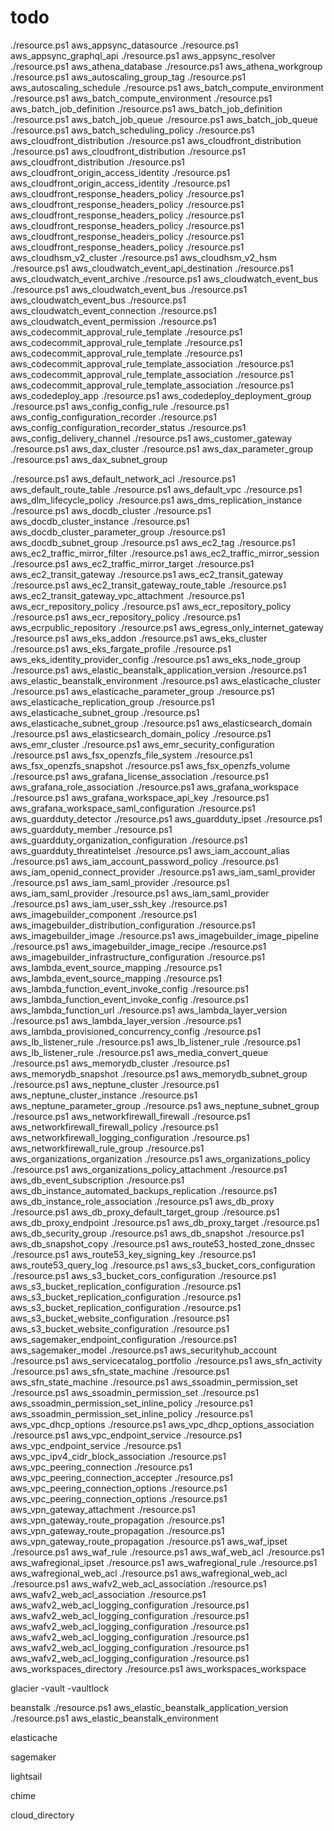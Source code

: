 # todo

./resource.ps1 aws_appsync_datasource
./resource.ps1 aws_appsync_graphql_api
./resource.ps1 aws_appsync_resolver
./resource.ps1 aws_athena_database
./resource.ps1 aws_athena_workgroup
./resource.ps1 aws_autoscaling_group_tag
./resource.ps1 aws_autoscaling_schedule
./resource.ps1 aws_batch_compute_environment
./resource.ps1 aws_batch_compute_environment
./resource.ps1 aws_batch_job_definition
./resource.ps1 aws_batch_job_definition
./resource.ps1 aws_batch_job_queue
./resource.ps1 aws_batch_job_queue
./resource.ps1 aws_batch_scheduling_policy
./resource.ps1 aws_cloudfront_distribution
./resource.ps1 aws_cloudfront_distribution
./resource.ps1 aws_cloudfront_distribution
./resource.ps1 aws_cloudfront_distribution
./resource.ps1 aws_cloudfront_origin_access_identity
./resource.ps1 aws_cloudfront_origin_access_identity
./resource.ps1 aws_cloudfront_response_headers_policy
./resource.ps1 aws_cloudfront_response_headers_policy
./resource.ps1 aws_cloudfront_response_headers_policy
./resource.ps1 aws_cloudfront_response_headers_policy
./resource.ps1 aws_cloudfront_response_headers_policy
./resource.ps1 aws_cloudfront_response_headers_policy
./resource.ps1 aws_cloudhsm_v2_cluster
./resource.ps1 aws_cloudhsm_v2_hsm
./resource.ps1 aws_cloudwatch_event_api_destination
./resource.ps1 aws_cloudwatch_event_archive
./resource.ps1 aws_cloudwatch_event_bus
./resource.ps1 aws_cloudwatch_event_bus
./resource.ps1 aws_cloudwatch_event_bus
./resource.ps1 aws_cloudwatch_event_connection
./resource.ps1 aws_cloudwatch_event_permission
./resource.ps1 aws_codecommit_approval_rule_template
./resource.ps1 aws_codecommit_approval_rule_template
./resource.ps1 aws_codecommit_approval_rule_template
./resource.ps1 aws_codecommit_approval_rule_template_association
./resource.ps1 aws_codecommit_approval_rule_template_association
./resource.ps1 aws_codecommit_approval_rule_template_association
./resource.ps1 aws_codedeploy_app
./resource.ps1 aws_codedeploy_deployment_group
./resource.ps1 aws_config_config_rule
./resource.ps1 aws_config_configuration_recorder
./resource.ps1 aws_config_configuration_recorder_status
./resource.ps1 aws_config_delivery_channel
./resource.ps1 aws_customer_gateway
./resource.ps1 aws_dax_cluster
./resource.ps1 aws_dax_parameter_group
./resource.ps1 aws_dax_subnet_group

./resource.ps1 aws_default_network_acl
./resource.ps1 aws_default_route_table
./resource.ps1 aws_default_vpc
./resource.ps1 aws_dlm_lifecycle_policy
./resource.ps1 aws_dms_replication_instance
./resource.ps1 aws_docdb_cluster
./resource.ps1 aws_docdb_cluster_instance
./resource.ps1 aws_docdb_cluster_parameter_group
./resource.ps1 aws_docdb_subnet_group
./resource.ps1 aws_ec2_tag
./resource.ps1 aws_ec2_traffic_mirror_filter
./resource.ps1 aws_ec2_traffic_mirror_session
./resource.ps1 aws_ec2_traffic_mirror_target
./resource.ps1 aws_ec2_transit_gateway
./resource.ps1 aws_ec2_transit_gateway
./resource.ps1 aws_ec2_transit_gateway_route_table
./resource.ps1 aws_ec2_transit_gateway_vpc_attachment
./resource.ps1 aws_ecr_repository_policy
./resource.ps1 aws_ecr_repository_policy
./resource.ps1 aws_ecr_repository_policy
./resource.ps1 aws_ecrpublic_repository
./resource.ps1 aws_egress_only_internet_gateway
./resource.ps1 aws_eks_addon
./resource.ps1 aws_eks_cluster
./resource.ps1 aws_eks_fargate_profile
./resource.ps1 aws_eks_identity_provider_config
./resource.ps1 aws_eks_node_group
./resource.ps1 aws_elastic_beanstalk_application_version
./resource.ps1 aws_elastic_beanstalk_environment
./resource.ps1 aws_elasticache_cluster
./resource.ps1 aws_elasticache_parameter_group
./resource.ps1 aws_elasticache_replication_group
./resource.ps1 aws_elasticache_subnet_group
./resource.ps1 aws_elasticache_subnet_group
./resource.ps1 aws_elasticsearch_domain
./resource.ps1 aws_elasticsearch_domain_policy
./resource.ps1 aws_emr_cluster
./resource.ps1 aws_emr_security_configuration
./resource.ps1 aws_fsx_openzfs_file_system
./resource.ps1 aws_fsx_openzfs_snapshot
./resource.ps1 aws_fsx_openzfs_volume
./resource.ps1 aws_grafana_license_association
./resource.ps1 aws_grafana_role_association
./resource.ps1 aws_grafana_workspace
./resource.ps1 aws_grafana_workspace_api_key
./resource.ps1 aws_grafana_workspace_saml_configuration
./resource.ps1 aws_guardduty_detector
./resource.ps1 aws_guardduty_ipset
./resource.ps1 aws_guardduty_member
./resource.ps1 aws_guardduty_organization_configuration
./resource.ps1 aws_guardduty_threatintelset
./resource.ps1 aws_iam_account_alias
./resource.ps1 aws_iam_account_password_policy
./resource.ps1 aws_iam_openid_connect_provider
./resource.ps1 aws_iam_saml_provider
./resource.ps1 aws_iam_saml_provider
./resource.ps1 aws_iam_saml_provider
./resource.ps1 aws_iam_saml_provider
./resource.ps1 aws_iam_user_ssh_key
./resource.ps1 aws_imagebuilder_component
./resource.ps1 aws_imagebuilder_distribution_configuration
./resource.ps1 aws_imagebuilder_image
./resource.ps1 aws_imagebuilder_image_pipeline
./resource.ps1 aws_imagebuilder_image_recipe
./resource.ps1 aws_imagebuilder_infrastructure_configuration
./resource.ps1 aws_lambda_event_source_mapping
./resource.ps1 aws_lambda_event_source_mapping
./resource.ps1 aws_lambda_function_event_invoke_config
./resource.ps1 aws_lambda_function_event_invoke_config
./resource.ps1 aws_lambda_function_url
./resource.ps1 aws_lambda_layer_version
./resource.ps1 aws_lambda_layer_version
./resource.ps1 aws_lambda_provisioned_concurrency_config
./resource.ps1 aws_lb_listener_rule
./resource.ps1 aws_lb_listener_rule
./resource.ps1 aws_lb_listener_rule
./resource.ps1 aws_media_convert_queue
./resource.ps1 aws_memorydb_cluster
./resource.ps1 aws_memorydb_snapshot
./resource.ps1 aws_memorydb_subnet_group
./resource.ps1 aws_neptune_cluster
./resource.ps1 aws_neptune_cluster_instance
./resource.ps1 aws_neptune_parameter_group
./resource.ps1 aws_neptune_subnet_group
./resource.ps1 aws_networkfirewall_firewall
./resource.ps1 aws_networkfirewall_firewall_policy
./resource.ps1 aws_networkfirewall_logging_configuration
./resource.ps1 aws_networkfirewall_rule_group
./resource.ps1 aws_organizations_organization
./resource.ps1 aws_organizations_policy
./resource.ps1 aws_organizations_policy_attachment
./resource.ps1 aws_db_event_subscription
./resource.ps1 aws_db_instance_automated_backups_replication
./resource.ps1 aws_db_instance_role_association
./resource.ps1 aws_db_proxy
./resource.ps1 aws_db_proxy_default_target_group
./resource.ps1 aws_db_proxy_endpoint
./resource.ps1 aws_db_proxy_target
./resource.ps1 aws_db_security_group
./resource.ps1 aws_db_snapshot
./resource.ps1 aws_db_snapshot_copy
./resource.ps1 aws_route53_hosted_zone_dnssec
./resource.ps1 aws_route53_key_signing_key
./resource.ps1 aws_route53_query_log
./resource.ps1 aws_s3_bucket_cors_configuration
./resource.ps1 aws_s3_bucket_cors_configuration
./resource.ps1 aws_s3_bucket_replication_configuration
./resource.ps1 aws_s3_bucket_replication_configuration
./resource.ps1 aws_s3_bucket_replication_configuration
./resource.ps1 aws_s3_bucket_website_configuration
./resource.ps1 aws_s3_bucket_website_configuration
./resource.ps1 aws_sagemaker_endpoint_configuration
./resource.ps1 aws_sagemaker_model
./resource.ps1 aws_securityhub_account
./resource.ps1 aws_servicecatalog_portfolio
./resource.ps1 aws_sfn_activity
./resource.ps1 aws_sfn_state_machine
./resource.ps1 aws_sfn_state_machine
./resource.ps1 aws_ssoadmin_permission_set
./resource.ps1 aws_ssoadmin_permission_set
./resource.ps1 aws_ssoadmin_permission_set_inline_policy
./resource.ps1 aws_ssoadmin_permission_set_inline_policy
./resource.ps1 aws_vpc_dhcp_options
./resource.ps1 aws_vpc_dhcp_options_association
./resource.ps1 aws_vpc_endpoint_service
./resource.ps1 aws_vpc_endpoint_service
./resource.ps1 aws_vpc_ipv4_cidr_block_association
./resource.ps1 aws_vpc_peering_connection
./resource.ps1 aws_vpc_peering_connection_accepter
./resource.ps1 aws_vpc_peering_connection_options
./resource.ps1 aws_vpc_peering_connection_options
./resource.ps1 aws_vpn_gateway_attachment
./resource.ps1 aws_vpn_gateway_route_propagation
./resource.ps1 aws_vpn_gateway_route_propagation
./resource.ps1 aws_vpn_gateway_route_propagation
./resource.ps1 aws_waf_ipset
./resource.ps1 aws_waf_rule
./resource.ps1 aws_waf_web_acl
./resource.ps1 aws_wafregional_ipset
./resource.ps1 aws_wafregional_rule
./resource.ps1 aws_wafregional_web_acl
./resource.ps1 aws_wafregional_web_acl
./resource.ps1 aws_wafv2_web_acl_association
./resource.ps1 aws_wafv2_web_acl_association
./resource.ps1 aws_wafv2_web_acl_logging_configuration
./resource.ps1 aws_wafv2_web_acl_logging_configuration
./resource.ps1 aws_wafv2_web_acl_logging_configuration
./resource.ps1 aws_wafv2_web_acl_logging_configuration
./resource.ps1 aws_wafv2_web_acl_logging_configuration
./resource.ps1 aws_wafv2_web_acl_logging_configuration
./resource.ps1 aws_workspaces_directory
./resource.ps1 aws_workspaces_workspace

glacier
-vault
-vaultlock

beanstalk
./resource.ps1 aws_elastic_beanstalk_application_version
./resource.ps1 aws_elastic_beanstalk_environment

elasticache

sagemaker

lightsail

chime

cloud_directory

[//]: # (./resource.ps1 aws_db_instance -type data)
